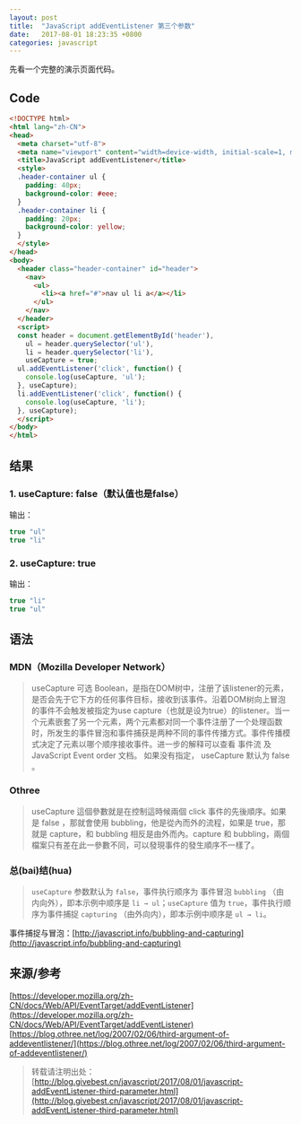 ```yaml
---
layout: post
title:  "JavaScript addEventListener 第三个参数"
date:   2017-08-01 18:23:35 +0800
categories: javascript
---
```


先看一个完整的演示页面代码。

## Code

```html
<!DOCTYPE html>
<html lang="zh-CN">
<head>
  <meta charset="utf-8">
  <meta name="viewport" content="width=device-width, initial-scale=1, maximum-scale=1, user-scalable=no">
  <title>JavaScript addEventListener</title>
  <style>
  .header-container ul {
    padding: 40px;
    background-color: #eee;
  }
  .header-container li {
    padding: 20px;
    background-color: yellow;
  }
  </style>
</head>
<body>
  <header class="header-container" id="header">
    <nav>
      <ul>
        <li><a href="#">nav ul li a</a></li>
      </ul>
    </nav>
  </header>
  <script>
  const header = document.getElementById('header'),
    ul = header.querySelector('ul'),
    li = header.querySelector('li'),
    useCapture = true;
  ul.addEventListener('click', function() {
    console.log(useCapture, 'ul');
  }, useCapture);
  li.addEventListener('click', function() {
    console.log(useCapture, 'li');
  }, useCapture);
  </script>
</body>
</html>
```

## 结果

### 1. useCapture: false（默认值也是false）

输出：

```javascript
true "ul"
true "li"
```

### 2. useCapture: true

输出：

```javascript
true "li"
true "ul"
```

## 语法

### MDN（Mozilla Developer Network）

> useCapture  可选
> Boolean，是指在DOM树中，注册了该listener的元素，是否会先于它下方的任何事件目标，接收到该事件。沿着DOM树向上冒泡的事件不会触发被指定为use capture（也就是设为true）的listener。当一个元素嵌套了另一个元素，两个元素都对同一个事件注册了一个处理函数时，所发生的事件冒泡和事件捕获是两种不同的事件传播方式。事件传播模式决定了元素以哪个顺序接收事件。进一步的解释可以查看 事件流 及 JavaScript Event order 文档。 如果没有指定， useCapture 默认为 false 。

### Othree

> useCapture 這個參數就是在控制這時候兩個 click 事件的先後順序。如果是 false ，那就會使用 bubbling，他是從內而外的流程，如果是 true，那就是 capture，和 bubbling 相反是由外而內。capture 和 bubbling，兩個檔案只有差在此一參數不同，可以發現事件的發生順序不一樣了。

### 总(bai)结(hua)

> `useCapture` 参数默认为 `false`，事件执行顺序为 事件冒泡 `bubbling` （由内向外），即本示例中顺序是 `li → ul`；`useCapture` 值为 `true`，事件执行顺序为事件捕捉 `capturing` （由外向内），即本示例中顺序是 `ul → li`。

事件捕捉与冒泡：[http://javascript.info/bubbling-and-capturing](http://javascript.info/bubbling-and-capturing)

## 来源/参考
[https://developer.mozilla.org/zh-CN/docs/Web/API/EventTarget/addEventListener](https://developer.mozilla.org/zh-CN/docs/Web/API/EventTarget/addEventListener)
[https://blog.othree.net/log/2007/02/06/third-argument-of-addeventlistener/](https://blog.othree.net/log/2007/02/06/third-argument-of-addeventlistener/)


> 转载请注明出处：[http://blog.givebest.cn/javascript/2017/08/01/javascript-addEventListener-third-parameter.html](http://blog.givebest.cn/javascript/2017/08/01/javascript-addEventListener-third-parameter.html)

